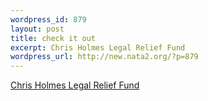 ```yaml
--- 
wordpress_id: 879
layout: post
title: check it out
excerpt: Chris Holmes Legal Relief Fund
wordpress_url: http://new.nata2.org/?p=879
---
```

<a href="http://savechrisfromprison.org">Chris Holmes Legal Relief Fund</a>

